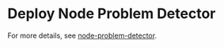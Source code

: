 # Deploy Node Problem Detector



For more details, see [node-problem-detector](https://github.com/kubernetes/node-problem-detector).

